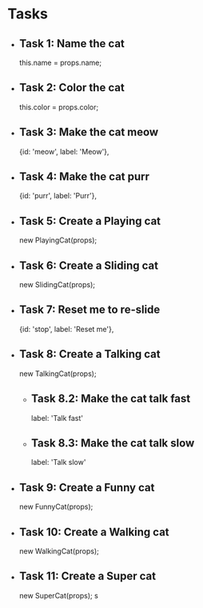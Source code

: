 # Tasks

* ## Task 1: Name the cat
    this.name = props.name;

* ## Task 2: Color the cat
    this.color = props.color;

* ## Task 3: Make the cat meow
    {id: 'meow', label: 'Meow'},

* ## Task 4: Make the cat purr
    {id: 'purr', label: 'Purr'},

* ## Task 5: Create a Playing cat
    new PlayingCat(props);

* ## Task 6: Create a Sliding cat
    new SlidingCat(props);

* ## Task 7: Reset me to re-slide
    {id: 'stop', label: 'Reset me'},

* ## Task 8: Create a Talking cat
    new TalkingCat(props);

    * ## Task 8.2: Make the cat talk fast
        label: 'Talk fast'
    * ## Task 8.3: Make the cat talk slow
        label: 'Talk slow'

* ## Task 9: Create a Funny cat
    new FunnyCat(props);

* ## Task 10: Create a Walking cat
    new WalkingCat(props);

* ## Task 11: Create a Super cat
    new SuperCat(props);
s
